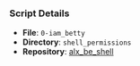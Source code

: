 ### Script Details

- **File**: `0-iam_betty`
- **Directory**: `shell_permissions`
- **Repository**: [alx_be_shell](https://github.com/yourusername/alx_be_shell)
